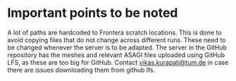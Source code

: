 # Important points to be noted

A lot of paths are hardcoded to Frontera scratch locations. This is done to avoid copying files that do not change across different runs. These need to be changed whenever the server is to be adapted.
The server in the GitHub repository has the meshes and relevant ASAGI files uploaded using GitHub LFS, as these are too big for GitHub. Contact vikas.kurapati@tum.de in case there are issues downloading them from github lfs.
